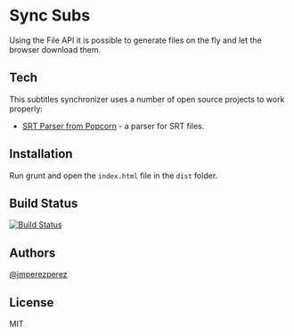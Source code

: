 Sync Subs
=========

Using the File API it is possible to generate files on the fly and let the browser download them.

Tech
-----------

This subtitles synchronizer uses a number of open source projects to work properly:

* [SRT Parser from Popcorn](https://github.com/mozilla/popcorn-js/blob/master/parsers/parserSRT/popcorn.parserSRT.js) - a parser for SRT files.

Installation
--------------

Run grunt and open the `index.html` file in the `dist` folder.

Build Status
--------------

[![Build Status](https://travis-ci.org/JMPerez/sync-subs.png)](https://travis-ci.org/[JMPerez]/[sync-subs])

Authors
--------------

[@jmperezperez](https://twitter.com/jmperezperez)

License
--------------

MIT

